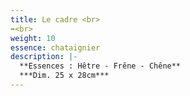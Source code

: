 ```yaml
---
title: Le cadre <br>
➡️<br>
weight: 10
essence: chataignier
description: |-
  **Essences : Hêtre - Frêne - Chêne**
  ***Dim. 25 x 28cm***
---
```

